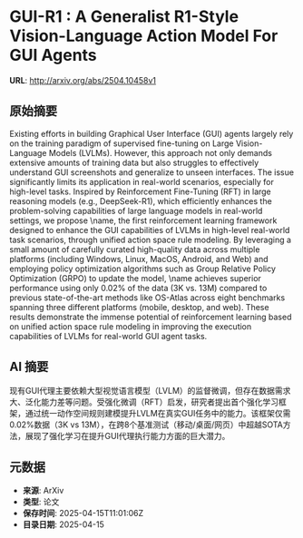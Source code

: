 # GUI-R1 : A Generalist R1-Style Vision-Language Action Model For GUI Agents

**URL**: http://arxiv.org/abs/2504.10458v1

## 原始摘要

Existing efforts in building Graphical User Interface (GUI) agents largely
rely on the training paradigm of supervised fine-tuning on Large
Vision-Language Models (LVLMs). However, this approach not only demands
extensive amounts of training data but also struggles to effectively understand
GUI screenshots and generalize to unseen interfaces. The issue significantly
limits its application in real-world scenarios, especially for high-level
tasks. Inspired by Reinforcement Fine-Tuning (RFT) in large reasoning models
(e.g., DeepSeek-R1), which efficiently enhances the problem-solving
capabilities of large language models in real-world settings, we propose \name,
the first reinforcement learning framework designed to enhance the GUI
capabilities of LVLMs in high-level real-world task scenarios, through unified
action space rule modeling. By leveraging a small amount of carefully curated
high-quality data across multiple platforms (including Windows, Linux, MacOS,
Android, and Web) and employing policy optimization algorithms such as Group
Relative Policy Optimization (GRPO) to update the model, \name achieves
superior performance using only 0.02\% of the data (3K vs. 13M) compared to
previous state-of-the-art methods like OS-Atlas across eight benchmarks
spanning three different platforms (mobile, desktop, and web). These results
demonstrate the immense potential of reinforcement learning based on unified
action space rule modeling in improving the execution capabilities of LVLMs for
real-world GUI agent tasks.


## AI 摘要

现有GUI代理主要依赖大型视觉语言模型（LVLM）的监督微调，但存在数据需求大、泛化能力差等问题。受强化微调（RFT）启发，研究者提出首个强化学习框架，通过统一动作空间规则建模提升LVLM在真实GUI任务中的能力。该框架仅需0.02%数据（3K vs 13M），在跨8个基准测试（移动/桌面/网页）中超越SOTA方法，展现了强化学习在提升GUI代理执行能力方面的巨大潜力。

## 元数据

- **来源**: ArXiv
- **类型**: 论文
- **保存时间**: 2025-04-15T11:01:06Z
- **目录日期**: 2025-04-15
